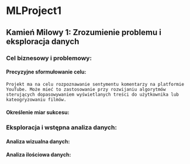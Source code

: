 # MLProject1

## Kamień Milowy 1: Zrozumienie problemu i eksploracja danych
### Cel biznesowy i problemowy:
  #### Precyzyjne sformułowanie celu: 
    Projekt ma na celu rozpoznawanie sentymentu komentarzy na platformie YouTube. Może mieć to zastosowanie przy rozwijaniu algorytmów sterujących dopasowywaniem wyświetlanych treści do użytkownika lub kateogryzowaniu filmów.
    
  #### Określenie miar sukcesu:
### Eksploracja i wstępna analiza danych:
  
#### Analiza wizualna danych:

#### Analiza ilościowa danych:


